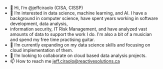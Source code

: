 - 👋 Hi, I’m @jeffciraolo (CISA, CISSP)
- 👀 I’m interested in data science, machine learning, and AI.  I have a background in computer science, have spent years working in software development, data analysis, 
- information security, IT Risk Management, and have analyzed vast amounts of data to support the work I do. I'm also a bit of a musician and spend my free time practising guitar.
- 🌱 I’m currently expanding on my data science skills and focusing on cloud implementation of them. 
- 💞️ I’m looking to collaborate on cloud based data analysis projects.
- 📫 How to reach me jeff.ciraolo@reactivesolutions.ca

<!---
jeffciraolo/jeffciraolo is a ✨ special ✨ repository because its `README.md` (this file) appears on your GitHub profile.
You can click the Preview link to take a look at your changes.
--->
